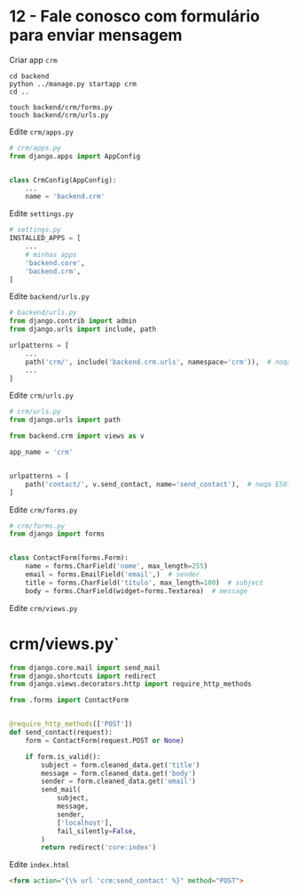 # 12 - Fale conosco com formulário para enviar mensagem

Criar app `crm`

```
cd backend
python ../manage.py startapp crm
cd ..

touch backend/crm/forms.py
touch backend/crm/urls.py
```

Edite `crm/apps.py`

```python
# crm/apps.py
from django.apps import AppConfig


class CrmConfig(AppConfig):
    ...
    name = 'backend.crm'
```

Edite `settings.py`

```python
# settings.py
INSTALLED_APPS = [
    ...
    # minhas apps
    'backend.core',
    'backend.crm',
]
```

Edite `backend/urls.py`

```python
# backend/urls.py
from django.contrib import admin
from django.urls import include, path

urlpatterns = [
    ...
    path('crm/', include('backend.crm.urls', namespace='crm')),  # noqa E501
    ...
]
```

Edite `crm/urls.py`

```python
# crm/urls.py
from django.urls import path

from backend.crm import views as v

app_name = 'crm'


urlpatterns = [
    path('contact/', v.send_contact, name='send_contact'),  # noqa E501
]
```

Edite `crm/forms.py`

```python
# crm/forms.py
from django import forms


class ContactForm(forms.Form):
    name = forms.CharField('nome', max_length=255)
    email = forms.EmailField('email',)  # sender
    title = forms.CharField('título', max_length=100)  # subject
    body = forms.CharField(widget=forms.Textarea)  # message
```

Edite `crm/views.py`


# crm/views.py`
```python
from django.core.mail import send_mail
from django.shortcuts import redirect
from django.views.decorators.http import require_http_methods

from .forms import ContactForm


@require_http_methods(['POST'])
def send_contact(request):
    form = ContactForm(request.POST or None)

    if form.is_valid():
        subject = form.cleaned_data.get('title')
        message = form.cleaned_data.get('body')
        sender = form.cleaned_data.get('email')
        send_mail(
            subject,
            message,
            sender,
            ['localhost'],
            fail_silently=False,
        )
        return redirect('core:index')
```

Edite `index.html`

```html
<form action="{\% url 'crm:send_contact' %}" method="POST">
```